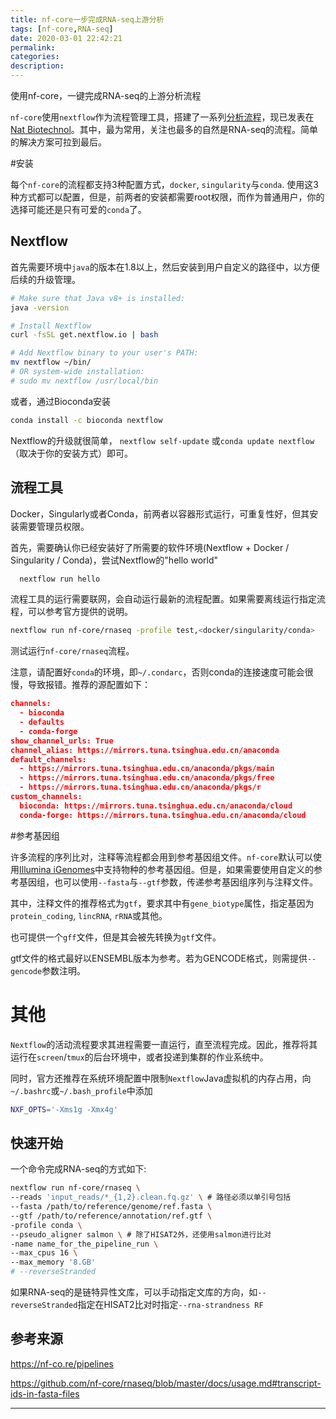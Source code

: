 ```yaml
---
title: nf-core一步完成RNA-seq上游分析
tags: [nf-core,RNA-seq]
date: 2020-03-01 22:42:21
permalink:
categories:
description:
---
```

<p class="description">使用nf-core，一键完成RNA-seq的上游分析流程</p>

<!-- more -->

`nf-core`使用`nextflow`作为流程管理工具，搭建了一系列[分析流程](https://nf-co.re/pipelines)，现已发表在[Nat Biotechnol](https://dx.doi.org/10.1038/s41587-020-0439-x)。其中，最为常用，关注也最多的自然是RNA-seq的流程。简单的解决方案可拉到最后。

#安装

每个`nf-core`的流程都支持3种配置方式，`docker`, `singularity`与`conda`. 使用这3种方式都可以配置，但是，前两者的安装都需要root权限，而作为普通用户，你的选择可能还是只有可爱的`conda`了。

## Nextflow

首先需要环境中`java`的版本在1.8以上，然后安装到用户自定义的路径中，以方便后续的升级管理。

```bash
# Make sure that Java v8+ is installed:
java -version

# Install Nextflow
curl -fsSL get.nextflow.io | bash

# Add Nextflow binary to your user's PATH:
mv nextflow ~/bin/
# OR system-wide installation:
# sudo mv nextflow /usr/local/bin
```

或者，通过Bioconda安装

```bash
conda install -c bioconda nextflow
```

Nextflow的升级就很简单， `nextflow self-update` 或`conda update nextflow`（取决于你的安装方式）即可。

## 流程工具

Docker，Singularly或者Conda，前两者以容器形式运行，可重复性好，但其安装需要管理员权限。

首先，需要确认你已经安装好了所需要的软件环境(Nextflow + Docker / Singularity / Conda)，尝试Nextflow的"hello world"

```bash
  nextflow run hello
```

流程工具的运行需要联网，会自动运行最新的流程配置。如果需要离线运行指定流程，可以参考官方提供的说明。

```bash
nextflow run nf-core/rnaseq -profile test,<docker/singularity/conda>
```

测试运行`nf-core/rnaseq`流程。

注意，请配置好`conda`的环境，即`~/.condarc`，否则conda的连接速度可能会很慢，导致报错。推荐的源配置如下：

```json
channels:
  - bioconda
  - defaults
  - conda-forge
show_channel_urls: True
channel_alias: https://mirrors.tuna.tsinghua.edu.cn/anaconda
default_channels:
  - https://mirrors.tuna.tsinghua.edu.cn/anaconda/pkgs/main
  - https://mirrors.tuna.tsinghua.edu.cn/anaconda/pkgs/free
  - https://mirrors.tuna.tsinghua.edu.cn/anaconda/pkgs/r
custom_channels:
  bioconda: https://mirrors.tuna.tsinghua.edu.cn/anaconda/cloud
  conda-forge: https://mirrors.tuna.tsinghua.edu.cn/anaconda/cloud
```

#参考基因组

许多流程的序列比对，注释等流程都会用到参考基因组文件。`nf-core`默认可以使用[Illumina iGenomes](https://support.illumina.com/sequencing/sequencing_software/igenome.html)中支持物种的参考基因组。但是，如果需要使用自定义的参考基因组，也可以使用`--fasta`与`--gtf`参数，传递参考基因组序列与注释文件。

其中，注释文件的推荐格式为`gtf`，要求其中有`gene_biotype`属性，指定基因为`protein_coding`, `lincRNA`, `rRNA`或其他。

也可提供一个`gff`文件，但是其会被先转换为`gtf`文件。

gtf文件的格式最好以ENSEMBL版本为参考。若为GENCODE格式，则需提供`--gencode`参数注明。

# 其他

`Nextflow`的活动流程要求其进程需要一直运行，直至流程完成。因此，推荐将其运行在`screen`/`tmux`的后台环境中，或者投递到集群的作业系统中。

同时，官方还推荐在系统环境配置中限制`Nextflow`Java虚拟机的内存占用，向`~/.bashrc`或`~/.bash_profile`中添加

```bash
NXF_OPTS='-Xms1g -Xmx4g'
```

## 快速开始

一个命令完成RNA-seq的方式如下:

```bash
nextflow run nf-core/rnaseq \
--reads 'input_reads/*_{1,2}.clean.fq.gz' \ # 路径必须以单引号包括
--fasta /path/to/reference/genome/ref.fasta \
--gtf /path/to/reference/annotation/ref.gtf \
-profile conda \
--pseudo_aligner salmon \ # 除了HISAT2外，还使用salmon进行比对
-name name_for_the_pipeline_run \
--max_cpus 16 \
--max_memory '8.GB'
# --reverseStranded 
```

如果RNA-seq的是链特异性文库，可以手动指定文库的方向，如`--reverseStranded`指定在HISAT2比对时指定`--rna-strandness RF`

## 参考来源

https://nf-co.re/pipelines

https://github.com/nf-core/rnaseq/blob/master/docs/usage.md#transcript-ids-in-fasta-files

<hr />